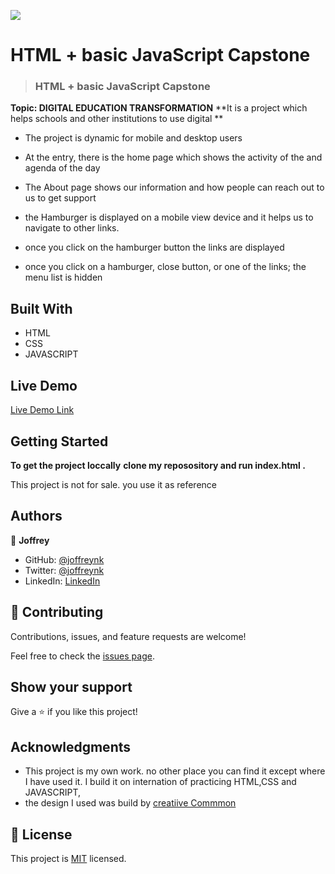 ![](https://img.shields.io/badge/Microverse-blueviolet)

# HTML + basic JavaScript Capstone

>### HTML + basic JavaScript Capstone
**Topic: DIGITAL EDUCATION TRANSFORMATION** 
**It is a project which helps schools and other institutions to use digital **

- The project is dynamic for mobile and desktop users
- At the entry, there is the home page which shows the activity of the and agenda of the day
- The About page shows our information and how people can reach out to us to get support

- the Hamburger is displayed on a mobile view device and it helps us to navigate to other links.
- once you click on the hamburger button the links are displayed
- once you click on a hamburger, close button, or one of the links; the menu list is hidden


## Built With

- HTML
- CSS
- JAVASCRIPT

## Live Demo 

[Live Demo Link](https://joffreynk.github.io/summit/)


## Getting Started

**To get the project loccally**
**clone my reposository and run index.html .**


This project is not for sale. you use it as reference




## Authors

👤 **Joffrey**

- GitHub: [@joffreynk](https://github.com/JoffreyNK)
- Twitter: [@joffreynk](https://twitter.com/home)
- LinkedIn: [LinkedIn](https://www.linkedin.com/in/joffrey-nkeshimana-15b8aa1b3/)


## 🤝 Contributing

Contributions, issues, and feature requests are welcome!

Feel free to check the [issues page](../../issues/).

## Show your support

Give a ⭐️ if you like this project!

## Acknowledgments

- This project is my own work. no other place you can find it except where I have used it. I build it on internation of practicing HTML,CSS and JAVASCRIPT,
- the design I  used was build by  [creatiive Commmon](https://www.behance.net/gallery/29845175/CC-Global-Summit-2015)


## 📝 License

This project is [MIT](./MIT.md) licensed.

